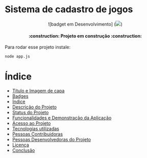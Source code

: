 <h1> Sistema de cadastro de jogos </h1>



<p align="center">
![badget em Desenvolvimento] (<img src="http://img.shields.io/static/v1?label=STATUS&message=EM%20DESENVOLVIMENTO&color=GREEN&style=for-the-badge"/>)
</p>



<h4 align="center"> 
    :construction:  Projeto em construção  :construction:
</h4>
Para rodar esse projeto instale:

```
node app.js
```
# Índice 

* [Título e Imagem de capa](#Título-e-Imagem-de-capa)
* [Badges](#badges)
* [Índice](#índice)
* [Descrição do Projeto](#descrição-do-projeto)
* [Status do Projeto](#status-do-Projeto)
* [Funcionalidades e Demonstração da Aplicação](#funcionalidades-e-demonstração-da-aplicação)
* [Acesso ao Projeto](#acesso-ao-projeto)
* [Tecnologias utilizadas](#tecnologias-utilizadas)
* [Pessoas Contribuidoras](#pessoas-contribuidoras)
* [Pessoas Desenvolvedoras do Projeto](#pessoas-desenvolvedoras)
* [Licença](#licença)
* [Conclusão](#conclusão)
